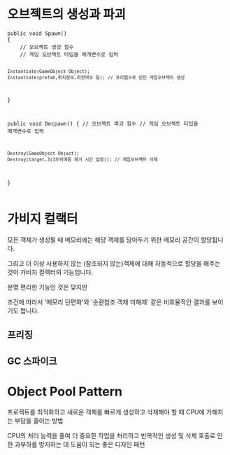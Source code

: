 <h1 id="오브젝트의-생성과-파괴">오브젝트의 생성과 파괴</h1>
<pre><code>public void Spawn()
{
    // 오브젝트 생성 함수
    // 게임 오브젝트 타입을 매개변수로 입력

    Instantiate(GameObject Object);
    Instantiate(prefab,위치정보,회전여부 등); // 프리팹으로 만든 게임오브젝트 생성
}

public void Decpawn()
{
    // 오브젝트 파괴 함수
    // 게임 오브젝트 타입을 매개변수로 입력

    Destroy(GameObject Object);
    Destroy(target,3(3초뒤에등 제거 시간 설정)); // 게임오브젝트 삭제
}</code></pre><h1 id="가비지-컬랙터">가비지 컬랙터</h1>
<p>모든 객체가 생성될 때 메모리에는 해당 객체를 담아두기 위한 메모리 공간이 할당됩니다. </p>
<p>그리고 더 이상 사용하지 않는 (참조되지 않는)객체에 대해 자동적으로 할당을 해주는 것이 가비지 컬렉터의 기능입니다.</p>
<p>분명 편리한 기능인 것은 맞지만</p>
<p>조건에 따라서 '메모리 단편화'와 '순환참조 객체 미해제' 같은 비효율적인 결과를 보이기도 합니다.</p>
<h2 id="프리징">프리징</h2>
<h2 id="gc-스파이크">GC 스파이크</h2>
<h1 id="object-pool-pattern">Object Pool Pattern</h1>
<p>프로젝트를 최적화하고 새로운 객체를 빠르게 생성하고 삭제해야 할 때 CPU에 가해지는 부담을 줄이는 방법</p>
<p>CPU의 처리 능력을 줄여 더 중요한 작업을 처리하고 반복적인 생성 및 삭제 호출로 인한 과부하를 방지하는 데 도움이 되는 좋은 디자인 패턴</p>